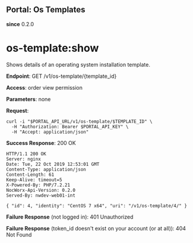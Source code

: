 Portal: Os Templates
--------------------

**since** 0.2.0

os-template:show
================

Shows details of an operating system installation template.

**Endpoint**:  GET /v1/os-template/{template_id}

**Access**: order view permission

**Parameters**: none

**Request**:
```
curl -i "$PORTAL_API_URL/v1/os-template/$TEMPLATE_ID" \
  -H "Authorization: Bearer $PORTAL_API_KEY" \
  -H "Accept: application/json"
```

**Success Response**: 200 OK
```
HTTP/1.1 200 OK
Server: nginx
Date: Tue, 22 Oct 2019 12:53:01 GMT
Content-Type: application/json
Content-Length: 61
Keep-Alive: timeout=5
X-Powered-By: PHP/7.2.21
NocWorx-Api-Version: 0.2.0
Served-By: nwdev-web01-int

{ "id": 4, "identity": "CentOS 7 x64", "uri": "/v1/os-template/4/" }
```

**Failure Response** (not logged in): 401 Unauthorized

**Failure Response** (token_id doesn't exist on your account (or at all)): 404 Not Found
